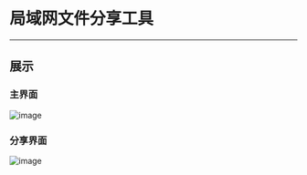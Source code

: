 # 局域网文件分享工具
----
## 展示
### 主界面
![image](https://github.com/user-attachments/assets/4826b5dc-4928-49dc-98fe-e5b45bcd10f2)

### 分享界面
![image](https://github.com/user-attachments/assets/f89c8a0f-17e9-4af5-a5a5-e8c724ba8ef6)
